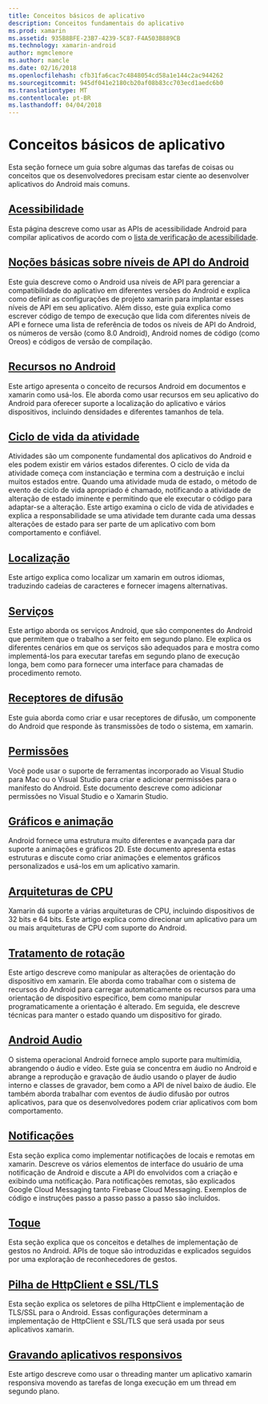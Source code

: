 ```yaml
---
title: Conceitos básicos de aplicativo
description: Conceitos fundamentais do aplicativo
ms.prod: xamarin
ms.assetid: 935B8BFE-23B7-4239-5C87-F4A503B889CB
ms.technology: xamarin-android
author: mgmclemore
ms.author: mamcle
ms.date: 02/16/2018
ms.openlocfilehash: cfb31fa6cac7c4848054cd58a1e144c2ac944262
ms.sourcegitcommit: 945df041e2180cb20af08b83cc703ecd1aedc6b0
ms.translationtype: MT
ms.contentlocale: pt-BR
ms.lasthandoff: 04/04/2018
---
```

# <a name="application-fundamentals"></a>Conceitos básicos de aplicativo

Esta seção fornece um guia sobre algumas das tarefas de coisas ou conceitos que os desenvolvedores precisam estar ciente ao desenvolver aplicativos do Android mais comuns.

## <a name="accessibilityandroidapp-fundamentalsaccessibilitymd"></a>[Acessibilidade](~/android/app-fundamentals/accessibility.md)

Esta página descreve como usar as APIs de acessibilidade Android para compilar aplicativos de acordo com o [lista de verificação de acessibilidade](~/cross-platform/app-fundamentals/accessibility.md).

##  <a name="understanding-android-api-levelsandroidapp-fundamentalsandroid-api-levelsmd"></a>[Noções básicas sobre níveis de API do Android](~/android/app-fundamentals/android-api-levels.md)

Este guia descreve como o Android usa níveis de API para gerenciar a compatibilidade do aplicativo em diferentes versões do Android e explica como definir as configurações de projeto xamarin para implantar esses níveis de API em seu aplicativo. Além disso, este guia explica como escrever código de tempo de execução que lida com diferentes níveis de API e fornece uma lista de referência de todos os níveis de API do Android, os números de versão (como 8.0 Android), Android nomes de código (como Oreos) e códigos de versão de compilação.



##  <a name="resources-in-androidandroidapp-fundamentalsresources-in-androidindexmd"></a>[Recursos no Android](~/android/app-fundamentals/resources-in-android/index.md)

Este artigo apresenta o conceito de recursos Android em documentos e xamarin como usá-los. Ele aborda como usar recursos em seu aplicativo do Android para oferecer suporte a localização do aplicativo e vários dispositivos, incluindo densidades e diferentes tamanhos de tela.




##  <a name="activity-lifecycleandroidapp-fundamentalsactivity-lifecycleindexmd"></a>[Ciclo de vida da atividade](~/android/app-fundamentals/activity-lifecycle/index.md)

Atividades são um componente fundamental dos aplicativos do Android e eles podem existir em vários estados diferentes. O ciclo de vida da atividade começa com instanciação e termina com a destruição e inclui muitos estados entre. Quando uma atividade muda de estado, o método de evento de ciclo de vida apropriado é chamado, notificando a atividade de alteração de estado iminente e permitindo que ele executar o código para adaptar-se a alteração. Este artigo examina o ciclo de vida de atividades e explica a responsabilidade se uma atividade tem durante cada uma dessas alterações de estado para ser parte de um aplicativo com bom comportamento e confiável.

##  <a name="localizationandroidapp-fundamentalslocalizationmd"></a>[Localização](~/android/app-fundamentals/localization.md)

Este artigo explica como localizar um xamarin em outros idiomas, traduzindo cadeias de caracteres e fornecer imagens alternativas.

## <a name="servicesandroidapp-fundamentalsservicesindexmd"></a>[Serviços](~/android/app-fundamentals/services/index.md)

Este artigo aborda os serviços Android, que são componentes do Android que permitem que o trabalho a ser feito em segundo plano. Ele explica os diferentes cenários em que os serviços são adequados para e mostra como implementá-los para executar tarefas em segundo plano de execução longa, bem como para fornecer uma interface para chamadas de procedimento remoto.

## <a name="broadcast-receiversandroidapp-fundamentalsbroadcast-receiversmd"></a>[Receptores de difusão](~/android/app-fundamentals/broadcast-receivers.md)

Este guia aborda como criar e usar receptores de difusão, um componente do Android que responde às transmissões de todo o sistema, em xamarin.



##  <a name="permissionsandroidapp-fundamentalspermissionsmd"></a>[Permissões](~/android/app-fundamentals/permissions.md)

Você pode usar o suporte de ferramentas incorporado ao Visual Studio para Mac ou o Visual Studio para criar e adicionar permissões para o manifesto do Android. Este documento descreve como adicionar permissões no Visual Studio e o Xamarin Studio.



##  <a name="graphics-and-animationandroidapp-fundamentalsgraphics-and-animationmd"></a>[Gráficos e animação](~/android/app-fundamentals/graphics-and-animation.md)

Android fornece uma estrutura muito diferentes e avançada para dar suporte a animações e gráficos 2D. Este documento apresenta estas estruturas e discute como criar animações e elementos gráficos personalizados e usá-los em um aplicativo xamarin.


##  <a name="cpu-architecturesandroidapp-fundamentalscpu-architecturesmd"></a>[Arquiteturas de CPU](~/android/app-fundamentals/cpu-architectures.md)

Xamarin dá suporte a várias arquiteturas de CPU, incluindo dispositivos de 32 bits e 64 bits. Este artigo explica como direcionar um aplicativo para um ou mais arquiteturas de CPU com suporte do Android.




##  <a name="handling-rotationandroidapp-fundamentalshandling-rotationmd"></a>[Tratamento de rotação](~/android/app-fundamentals/handling-rotation.md)

Este artigo descreve como manipular as alterações de orientação do dispositivo em xamarin. Ele aborda como trabalhar com o sistema de recursos do Android para carregar automaticamente os recursos para uma orientação de dispositivo específico, bem como manipular programaticamente a orientação é alterado. Em seguida, ele descreve técnicas para manter o estado quando um dispositivo for girado.



##  <a name="android-audioandroidapp-fundamentalsandroid-audiomd"></a>[Android Audio](~/android/app-fundamentals/android-audio.md)

O sistema operacional Android fornece amplo suporte para multimídia, abrangendo o áudio e vídeo. Este guia se concentra em áudio no Android e abrange a reprodução e gravação de áudio usando o player de áudio interno e classes de gravador, bem como a API de nível baixo de áudio. Ele também aborda trabalhar com eventos de áudio difusão por outros aplicativos, para que os desenvolvedores podem criar aplicativos com bom comportamento.




##  <a name="notificationsandroidapp-fundamentalsnotificationsindexmd"></a>[Notificações](~/android/app-fundamentals/notifications/index.md)

Esta seção explica como implementar notificações de locais e remotas em xamarin. Descreve os vários elementos de interface do usuário de uma notificação de Android e discute a API do envolvidos com a criação e exibindo uma notificação. Para notificações remotas, são explicados Google Cloud Messaging tanto Firebase Cloud Messaging. Exemplos de código e instruções passo a passo passo a passo são incluídos.



##  <a name="touchandroidapp-fundamentalstouchindexmd"></a>[Toque](~/android/app-fundamentals/touch/index.md)

Esta seção explica que os conceitos e detalhes de implementação de gestos no Android. APIs de toque são introduzidas e explicados seguidos por uma exploração de reconhecedores de gestos.



##  <a name="httpclient-stack-and-ssltlsandroidapp-fundamentalshttp-stackmd"></a>[Pilha de HttpClient e SSL/TLS](~/android/app-fundamentals/http-stack.md)

Esta seção explica os seletores de pilha HttpClient e implementação de TLS/SSL para o Android. Essas configurações determinam a implementação de HttpClient e SSL/TLS que será usada por seus aplicativos xamarin.


##  <a name="writing-responsive-applicationswriting-responsive-appsmd"></a>[Gravando aplicativos responsivos](writing-responsive-apps.md)

Este artigo descreve como usar o threading manter um aplicativo xamarin responsiva movendo as tarefas de longa execução em um thread em segundo plano.